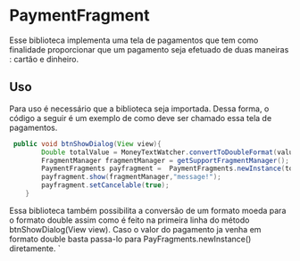 # PaymentFragment

Esse biblioteca implementa uma tela de pagamentos que tem como finalidade proporcionar que um pagamento seja efetuado de duas maneiras : cartão e dinheiro.

## Uso

Para uso é necessário que a biblioteca seja importada. Dessa forma, o código a seguir é um exemplo de como deve ser chamado essa tela de pagamentos.
```java
 public void btnShowDialog(View view){
        Double totalValue = MoneyTextWatcher.convertToDoubleFormat(value.getText().toString());
        FragmentManager fragmentManager = getSupportFragmentManager();
        PaymentFragments payfragment =  PaymentFragments.newInstance(totalValue);
        payfragment.show(fragmentManager,"message!");
        payfragment.setCancelable(true);
    }
```
Essa biblioteca também possibilita a conversão de um formato moeda para o formato double assim como é feito na primeira linha do método btnShowDialog(View view). Caso o valor do pagamento ja venha em formato double basta passa-lo para PayFragments.newInstance() diretamente. `

